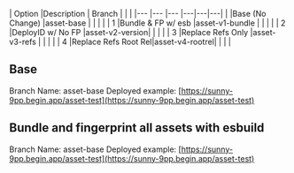 
| Option |Description          | Branch         |   |   |
|---     |---                  |---             |---|---|---|
|        |Base (No Change)     |asset-base      |  |   |   |
| 1      |Bundle & FP w/ esb   |asset-v1-bundle |   |   |   |
| 2      |DeployID w/ No FP    |asset-v2-version|   |   |   |
| 3      |Replace Refs Only    |asset-v3-refs   |   |   |   |
| 4      |Replace Refs Root Rel|asset-v4-rootrel|   |   |   |


## Base
Branch Name: asset-base
Deployed example: [https://sunny-9pp.begin.app/asset-test](https://sunny-9pp.begin.app/asset-test) 
## Bundle and fingerprint all assets with esbuild
Branch Name: asset-base
Deployed example: [https://sunny-9pp.begin.app/asset-test](https://sunny-9pp.begin.app/asset-test) 